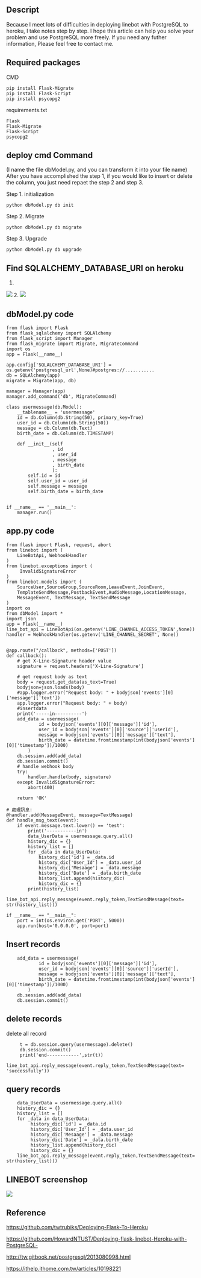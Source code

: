 
Descript
-------
Because I meet lots of difficulties in deploying linebot with PostgreSQL to heroku, I take notes step by step. I hope this article can help you solve your problem and use PostgreSQL more freely. If you need any futher information, Please feel free to contact me.

Required packages
-------
CMD
```
pip install Flask-Migrate
pip install Flask-Script
pip install psycopg2
```
requirements.txt
```
Flask
Flask-Migrate
Flask-Script
psycopg2
```
deploy cmd Command
-------
(I name the file dbModel.py, and you can transform it into your file name)
After you have accomplished the step 1, if you would like to insert or delete the column, you just need repaet the step 2 and step 3. 

Step 1. initialization 
```
python dbModel.py db init
```
Step 2. Migrate
```
python dbModel.py db migrate
```
Step 3. Upgrade
```
python dbModel.py db upgrade
```

Find SQLALCHEMY_DATABASE_URI on heroku
-------
1.
![](https://i.imgur.com/K6CyCMu.png")
2.
![](https://i.imgur.com/vhdr47P.png")

dbModel.py code
-------
```
from flask import Flask
from flask_sqlalchemy import SQLAlchemy
from flask_script import Manager
from flask_migrate import Migrate, MigrateCommand
import os
app = Flask(__name__)

app.config['SQLALCHEMY_DATABASE_URI'] = os.getenv('postgresql_url',None)#postgres://...........
db = SQLAlchemy(app)
migrate = Migrate(app, db)

manager = Manager(app)
manager.add_command('db', MigrateCommand)

class usermessage(db.Model):
    __tablename__ = 'usermessage'
    id = db.Column(db.String(50), primary_key=True)
    user_id = db.Column(db.String(50))
    message = db.Column(db.Text)
    birth_date = db.Column(db.TIMESTAMP)

    def __init__(self
                 , id
                 , user_id
                 , message
                 , birth_date
                 ):
        self.id = id
        self.user_id = user_id
        self.message = message
        self.birth_date = birth_date


if __name__ == '__main__':
    manager.run()
```

app.py code
-------
```
from flask import Flask, request, abort
from linebot import (
    LineBotApi, WebhookHandler
)
from linebot.exceptions import (
     InvalidSignatureError
)
from linebot.models import (
    SourceUser,SourceGroup,SourceRoom,LeaveEvent,JoinEvent,
    TemplateSendMessage,PostbackEvent,AudioMessage,LocationMessage,
    MessageEvent, TextMessage, TextSendMessage
)
import os
from dbModel import *
import json
app = Flask(__name__)
line_bot_api = LineBotApi(os.getenv('LINE_CHANNEL_ACCESS_TOKEN',None))
handler = WebhookHandler(os.getenv('LINE_CHANNEL_SECRET', None))


@app.route("/callback", methods=['POST'])
def callback():
    # get X-Line-Signature header value
    signature = request.headers['X-Line-Signature']

    # get request body as text
    body = request.get_data(as_text=True)
    bodyjson=json.loads(body)
    #app.logger.error("Request body: " + bodyjson['events'][0]['message']['text'])
    app.logger.error("Request body: " + body)
    #insertdata
    print('-----in----------')
    add_data = usermessage(
            id = bodyjson['events'][0]['message']['id'],
            user_id = bodyjson['events'][0]['source']['userId'],
            message = bodyjson['events'][0]['message']['text'],
            birth_date = datetime.fromtimestamp(int(bodyjson['events'][0]['timestamp'])/1000)
        )
    db.session.add(add_data)
    db.session.commit()
    # handle webhook body
    try:
        handler.handle(body, signature)
    except InvalidSignatureError:
        abort(400)

    return 'OK'

# 處理訊息:
@handler.add(MessageEvent, message=TextMessage)
def handle_msg_text(event):
    if event.message.text.lower() == 'test':
        print('-----------in')
        data_UserData = usermessage.query.all()
        history_dic = {}
        history_list = []
        for _data in data_UserData:
            history_dic['id'] = _data.id
            history_dic['User_Id'] = _data.user_id
            history_dic['Mesaage'] = _data.message
            history_dic['Date'] = _data.birth_date
            history_list.append(history_dic)
            history_dic = {}
        print(history_list)
        line_bot_api.reply_message(event.reply_token,TextSendMessage(text= str(history_list)))  
        
if __name__ == "__main__":
    port = int(os.environ.get('PORT', 5000))
    app.run(host='0.0.0.0', port=port)
```
Insert records
-------
```
    add_data = usermessage(
            id = bodyjson['events'][0]['message']['id'],
            user_id = bodyjson['events'][0]['source']['userId'],
            message = bodyjson['events'][0]['message']['text'],
            birth_date = datetime.fromtimestamp(int(bodyjson['events'][0]['timestamp'])/1000)
        )
    db.session.add(add_data)
    db.session.commit()
```
delete records
-------
delete all record
```
     t = db.session.query(usermessage).delete()
     db.session.commit()
     print('end------------',str(t))
     line_bot_api.reply_message(event.reply_token,TextSendMessage(text= 'successfully'))  
```

query records
-------
```
    data_UserData = usermessage.query.all()
    history_dic = {}
    history_list = []
    for _data in data_UserData:
         history_dic['id'] = _data.id
         history_dic['User_Id'] = _data.user_id
         history_dic['Mesaage'] = _data.message
         history_dic['Date'] = _data.birth_date
         history_list.append(history_dic)
         history_dic = {}
    line_bot_api.reply_message(event.reply_token,TextSendMessage(text= str(history_list)))
```
LINEBOT screenshop
-------
![](https://i.imgur.com/wgPAnmv.jpg")

Reference
-------
https://github.com/twtrubiks/Deploying-Flask-To-Heroku

https://github.com/HowardNTUST/Deploying-flask-linebot-Heroku-with-PostgreSQL-

http://tw.gitbook.net/postgresql/2013080998.html

https://ithelp.ithome.com.tw/articles/10198221
